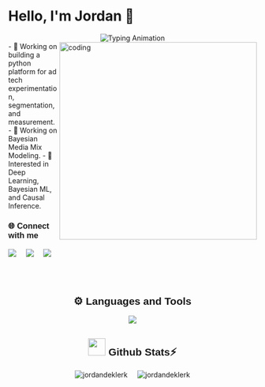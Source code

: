 # Hello, I'm Jordan 👋
<div align="center">
  <img src="https://readme-typing-svg.demolab.com?font=Calibiri+Code&weight=900&size=35&pause=1000&color=FFD700&center=true&vCenter=true&width=500&height=100&lines=Data+Scientist;Open+Source+Contributor;AI/ML+Enthusiast;" alt="Typing Animation">
</div>
<img align= "right" alt="coding" width="400" src="https://user-images.githubusercontent.com/74038190/213910845-af37a709-8995-40d6-be59-724526e3c3d7.gif">
- 🔭 Working on building a python platform for ad tech experimentation, segmentation, and measurement.
- 🔭 Working on Bayesian Media Mix Modeling.
- 🚀 Interested in Deep Learning, Bayesian ML, and Causal Inference.
<h3 align="left" style="font-family: 'Poppins', sans-serif;" >🌐 Connect with me</h3>
<p align="left">
<a href="https://www.linkedin.com/in/jordandeklerk/" target="blank"><img align="center" src="https://img.shields.io/badge/LinkedIn-FFB800?style=for-the-badge&logo=linkedin&logoColor=white" /></a> &nbsp;&nbsp;&nbsp;  
<a href="mailto:jordan.deklerk@gmail.com" target="blank"><img align="center" src="https://img.shields.io/badge/Gmail-FF4500?style=for-the-badge&logo=gmail&logoColor=white" /></a> &nbsp;&nbsp;&nbsp;   
<a href="https://drive.google.com/file/d/1R7JUDjQbMZQ9ykwFF6QANORwPxpwBQug/view?usp=share_link" target="blank"><img align="center" src="https://img.shields.io/badge/Resume-FFD700?style=for-the-badge&logo=file&logoColor=white" /></a> &nbsp;&nbsp;&nbsp;
</p>
<br><br>
<h2 align="center" style="font-family: 'Poppins', sans-serif;">⚙️ Languages and Tools</h2>
<p align="center">
  <a href="https://skillicons.dev">
    <img src="https://skillicons.dev/icons?i=python,pytorch,sklearn,tensorflow,docker,html,css,js,react,typescript,nodejs,mysql,git,github,gcp&theme=dark" />
  </a>
</p>
<div align="center">
<h2 align="center" style="font-family: 'Poppins', sans-serif;"> <img src="https://media.giphy.com/media/iY8CRBdQXODJSCERIr/giphy.gif" width="35"><b> Github Stats⚡ </b>
</h2>
<div style="display: flex; justify-content: center; gap: 20px;">
  <img src="https://github-readme-stats.vercel.app/api/top-langs?username=jordandeklerk&show_icons=true&locale=en&layout=compact&theme=outrun&hide=jupyter%20notebook" alt="jordandeklerk" />
  <img src="https://github-readme-stats.vercel.app/api?username=jordandeklerk&show_icons=true&locale=en&theme=outrun" alt="jordandeklerk" />
<!-- </div>
<img width="90%" src="https://github-readme-activity-graph.vercel.app/graph?username=jordandeklerk&bg_color=282c34&color=FFD700&line=FFD700&point=FFFFFF&area_color=FFD700&title_color=FFD700&border_radius=20px"/>
</div> -->
